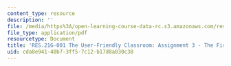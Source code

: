 ```yaml
---
content_type: resource
description: ''
file: /media/https%3A/open-learning-course-data-rc.s3.amazonaws.com/res-21g-001-the-user-friendly-classroom-fall-2020/cda8e94140b73ff57c12b17d8a030c38_MITRES_21G_001F20_Assn3.pdf
file_type: application/pdf
resourcetype: Document
title: 'RES.21G-001 The User-Friendly Classroom: Assignment 3 - The First Day'
uid: cda8e941-40b7-3ff5-7c12-b17d8a030c38
---
```

